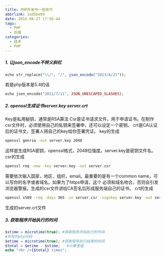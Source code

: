 ```yaml
---
title: PHP开发中一些技巧
abbrlink: 1ad5be0d
date: 2015-08-27 17:56:44
tags:
  - PHP
  - 后端
categories:
  - 技术
  - PHP
---
```

##### 1. 让json_encode不转义斜杠 #####

```php
echo str_replace("\\/", "/", json_encode("2013/4/21"));
```
若是php版本是5.4的话
```php
echo json_encode("2011/7/11", JSON_UNESCAPED_SLASHES);
```
##### 2. openssl生成证书server.key server.crt #####
Key是私用秘钥，通常是RSA算法
Csr是证书请求文件，用于申请证书。在制作csr文件时，必须使用自己的私钥来签署申，还可以设定一个密钥。
crt是CA认证后的证书文，签署人用自己的key给你签署凭证。
key的生成
```bash
openssl genrsa -out server.key 2048
```
这样是生成RSA密钥，openssl格式，2048位强度。server.key是密钥文件名。
csr的生成
```bash
openssl req -new -key server.key -out server.csr
```
需要依次输入国家，地区，组织，email。最重要的是有一个common name，可以写你的名字或者域名。如果为了https申请，这个
必须和域名吻合，否则会引发浏览器警报。生成的csr文件讲给CA签名后形成服务端自己的证书。
crt的生成
```bash
openssl x509 -req -days 365 -in server.csr -signkey server.key -out server.crt
```
生成的server.crt文件
##### 3. 获取程序开始执行的时间 #####
```php
$stime = microtime(true); #获取程序开始执行的时间
#你写的php代码
$etime = microtime(true); #获取程序执行结束的时间
$total = $etime - $stime;   #计算差值
echo "<br />{$total} times";
```
